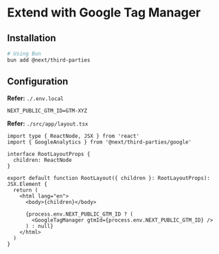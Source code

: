 # Extend with Google Tag Manager

## Installation

```sh
# Using Bun
bun add @next/third-parties
```

## Configuration

**Refer:** `./.env.local`

```env
NEXT_PUBLIC_GTM_ID=GTM-XYZ
```

**Refer:** `./src/app/layout.tsx`

```tsx
import type { ReactNode, JSX } from 'react'
import { GoogleAnalytics } from '@next/third-parties/google'

interface RootLayoutProps {
  children: ReactNode
}

export default function RootLayout({ children }: RootLayoutProps): JSX.Element {
  return (
    <html lang="en">
      <body>{children}</body>

      {process.env.NEXT_PUBLIC_GTM_ID ? (
        <GoogleTagManager gtmId={process.env.NEXT_PUBLIC_GTM_ID} />
      ) : null}
    </html>
  )
}
```
